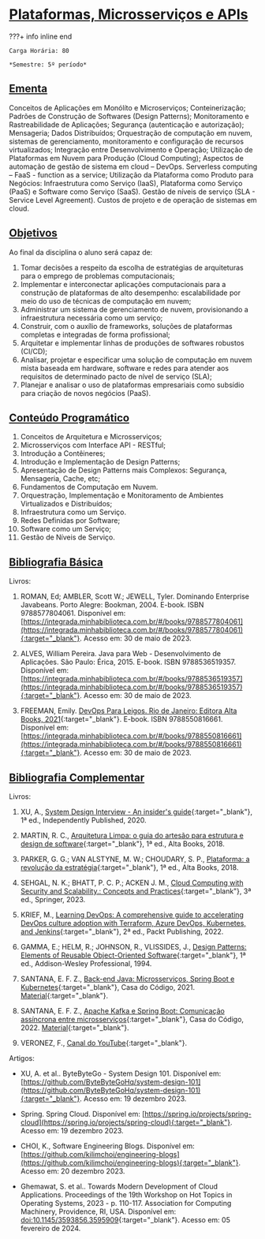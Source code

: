 # [Plataformas, Microsserviços e APIs](#plataformas-microsservicos-e-apis)

<!-- ![Insper](https://www.insper.edu.br/wp-content/themes/insper/dist/image/logo.png){ align=right } -->

???+ info inline end

    Carga Horária: 80

    *Semestre: 5º período*

## [Ementa](#ementa)

Conceitos de Aplicações em Monólíto e Microserviços; Conteinerização; Padrões de Construção de Softwares (Design Patterns); Monitoramento e Rastreabilidade de Aplicações; Segurança (autenticação e autorização); Mensageria; Dados Distribuídos; Orquestração de computação em nuvem, sistemas de gerenciamento, monitoramento e configuração de recursos virtualizados; Integração entre Desenvolvimento e Operação; Utilização de Plataformas em Nuvem para Produção (Cloud Computing); Aspectos de automação de gestão de sistema em cloud – DevOps. Serverless computing – FaaS - function as a service; Utilização da Plataforma como Produto para Negócios: Infraestrutura como Serviço (IaaS), Plataforma como Serviço (PaaS) e Software como Serviço (SaaS). Gestão de níveis de serviço (SLA - Service Level Agreement). Custos de projeto e de operação de sistemas em cloud.

## [Objetivos](#objetivos)

Ao final da disciplina o aluno será capaz de:

1. Tomar decisões a respeito da escolha de estratégias de arquiteturas para o emprego de problemas computacionais;
2. Implementar e interconectar aplicações computacionais para a construção de plataformas de alto desempenho: escalabilidade por meio do uso de técnicas de computação em nuvem;
3. Administrar um sistema de gerenciamento de nuvem, provisionando a infraestrutura necessária como um serviço;
4. Construir, com o auxílio de frameworks, soluções de plataformas completas e integradas de forma profissional;
5. Arquitetar e implementar linhas de produções de softwares robustos (CI/CD);
6. Analisar, projetar e especificar uma solução de computação em nuvem mista baseada em hardware, software e redes para atender aos requisitos de determinado pacto de nível de serviço (SLA);
7. Planejar e analisar o uso de plataformas empresariais como subsídio para criação de novos negócios (PaaS).

## [Conteúdo Programático](#conteudo-programatico)

1. Conceitos de Arquitetura e Microsserviços;
2. Microsserviços com Interface API - RESTful;
3. Introdução a Contêineres;
4. Introdução e Implementação de Design Patterns;
5. Apresentação de Design Patterns mais Complexos: Segurança, Mensageria, Cache, etc;
6. Fundamentos de Computação em Nuvem.
7. Orquestração, Implementação e Monitoramento de Ambientes Virtualizados e Distribuídos;
8. Infraestrutura como um Serviço.
9. Redes Definidas por Software;
10. Software como um Serviço;
11. Gestão de Níveis de Serviço.

## [Bibliografia Básica](#bibliografia-basica)

Livros:

1. ROMAN, Ed; AMBLER, Scott W.; JEWELL, Tyler. Dominando Enterprise Javabeans. Porto Alegre: Bookman, 2004. E-book. ISBN 9788577804061. Disponível em: [https://integrada.minhabiblioteca.com.br/#/books/9788577804061](https://integrada.minhabiblioteca.com.br/#/books/9788577804061){:target="_blank"}. Acesso em: 30 de maio de 2023.

2. ALVES, William Pereira. Java para Web - Desenvolvimento de Aplicações. São Paulo: Érica, 2015. E-book. ISBN 9788536519357. Disponível em: [https://integrada.minhabiblioteca.com.br/#/books/9788536519357](https://integrada.minhabiblioteca.com.br/#/books/9788536519357){:target="_blank"}. Acesso em: 30 de maio de 2023.

3. FREEMAN, Emily. [DevOps Para Leigos. Rio de Janeiro: Editora Alta Books, 2021](https://www.amazon.com.br/DevOps-para-leigos-primeiros-sucesso/dp/855081573X/){:target="_blank"}. E-book. ISBN 9788550816661. Disponível em: [https://integrada.minhabiblioteca.com.br/#/books/9788550816661](https://integrada.minhabiblioteca.com.br/#/books/9788550816661){:target="_blank"}. Acesso em: 30 de maio de 2023.

## [Bibliografia Complementar](#bibliografia-complementar)

Livros:

1. XU, A., [System Design Interview - An insider&#39;s guide](https://www.amazon.com.br/System-Design-Interview-Insiders-English-ebook/dp/B08B3FWYBX/){:target="_blank"}, 1ª ed., Independently Published, 2020.

2. MARTIN, R. C., [Arquitetura Limpa: o guia do artesão para estrutura e design de software](https://www.amazon.com.br/Arquitetura-Limpa-artes%C3%A3o-estrutura-software-ebook/dp/B085PP6Y8P/){:target="_blank"}, 1ª ed., Alta Books, 2018.

3. PARKER, G. G.; VAN ALSTYNE, M. W.; CHOUDARY, S. P., [Plataforma: a revolução da estratégia](https://www.amazon.com.br/Plataforma-Revolu%C3%A7%C3%A3o-Estrat%C3%A9gia-Geoffrey-Parker/dp/8550806137/){:target="_blank"}, 1ª ed., Alta Books, 2018.

4. SEHGAL, N. K.; BHATT, P. C. P.; ACKEN J. M., [Cloud Computing with Security and Scalability.: Concepts and Practices](https://www.amazon.com.br/Cloud-Computing-Security-Scalability-Practices/dp/3031072448/){:target="_blank"}, 3ª ed., Springer, 2023.

5. KRIEF, M., [Learning DevOps: A comprehensive guide to accelerating DevOps culture adoption with Terraform, Azure DevOps, Kubernetes, and Jenkins](https://www.amazon.com/Learning-DevOps-comprehensive-accelerating-Kubernetes/dp/1801818967/){:target="_blank"}, 2ª ed., Packt Publishing, 2022.

6. GAMMA, E.; HELM, R.; JOHNSON, R., VLISSIDES, J., [Design Patterns: Elements of Reusable Object-Oriented Software](https://www.amazon.com.br/Design-Patterns-Elements-Reusable-Object-Oriented/dp/0201633612/){:target="_blank"}, 1ª ed., Addison-Wesley Professional, 1994.

7. SANTANA, E. F. Z., [Back-end Java: Microsserviços, Spring Boot e Kubernetes](https://www.amazon.com.br/Back-end-Java-Microsservi%C3%A7os-Spring-Kubernetes-ebook/dp/B08ZWQ6YMB/){:target="_blank"}, Casa do Código, 2021. [Material](https://github.com/ezambomsantana/java-back-end-livro){:target="_blank"}.

8. SANTANA, E. F. Z., [Apache Kafka e Spring Boot: Comunicação assíncrona entre microsserviços](https://www.amazon.com.br/Apache-Kafka-Spring-Boot-microsservi%C3%A7os-ebook/dp/B09RPSBTJX/){:target="_blank"}, Casa do Código, 2022. [Material](https://github.com/ezambomsantana/livro-kafka){:target="_blank"}.

9. VERONEZ, F., [Canal do YouTube](https://www.youtube.com/@fabricioveronez){:target="_blank"}.

Artigos:

- XU, A. et al.. ByteByteGo - System Design 101. Disponível em: [https://github.com/ByteByteGoHq/system-design-101](https://github.com/ByteByteGoHq/system-design-101){:target="_blank"}. Acesso em: 19 dezembro 2023.

- Spring. Spring Cloud. Disponível em: [https://spring.io/projects/spring-cloud](https://spring.io/projects/spring-cloud){:target="_blank"}. Acesso em: 19 dezembro 2023.

- CHOI, K., Software Engineering Blogs. Disponível em: [https://github.com/kilimchoi/engineering-blogs](https://github.com/kilimchoi/engineering-blogs){:target="_blank"}. Acesso em: 20 dezembro 2023.

- Ghemawat, S. et al.. Towards Modern Development of Cloud Applications.  Proceedings of the 19th Workshop on Hot Topics in Operating Systems, 2023 - p. 110-117. Association for Computing Machinery, Providence, RI, USA. Disponível em: [doi:10.1145/3593856.3595909](https://doi.org/10.1145/3593856.3595909){:target="_blank"}. Acesso em: 05 fevereiro de 2024.
